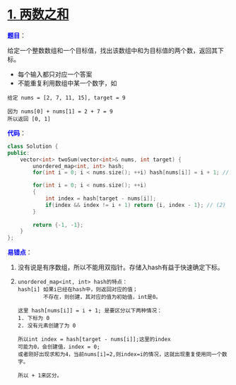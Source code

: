 # [1. 两数之和](https://leetcode-cn.com/problems/two-sum/)

<font color = "blue"><strong>题目</strong></font>：

给定一个整数数组和一个目标值，找出该数组中和为目标值的两个数，返回其下标。

- 每个输入都只对应一个答案
- 不能重复利用数组中某一个数字，如

```
给定 nums = [2, 7, 11, 15], target = 9

因为 nums[0] + nums[1] = 2 + 7 = 9
所以返回 [0, 1]
```

<font color = "blue"><strong>代码</strong></font>：

```c++
class Solution {
public:
    vector<int> twoSum(vector<int>& nums, int target) {
        unordered_map<int, int> hash;
        for(int i = 0; i < nums.size(); ++i) hash[nums[i]] = i + 1; // (2)

        for(int i = 0; i < nums.size(); ++i)
        {
            int index = hash[target - nums[i]];
            if(index && index != i + 1) return {i, index - 1}; // (2)
        }
        
        return {-1, -1};
    }
};
```

<font color = "blue"><strong>易错点</strong></font>：

1. 没有说是有序数组，所以不能用双指针。存储入hash有益于快速确定下标。

2. ```
   unordered_map<int, int> hash的特点：
   hash[i] 如果i已经在hash中，则返回对应的值；
           不存在，则创建，其对应的值为初始值，int是0。
   
   这里 hash[nums[i]] = i + 1; 是要区分以下两种情况：
   1. 下标为 0
   2. 没有元素创建了为 0 
   
   所以int index = hash[target - nums[i]];这里的index
   可能为0，会创建值，index = 0;
   或者刚好出现求和为4，当前nums[i]=2,则index=i的情况，这就出现重复使用同一个数字。
   
   所以 + 1来区分。
   ```